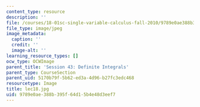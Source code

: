 ```yaml
---
content_type: resource
description: ''
file: /courses/18-01sc-single-variable-calculus-fall-2010/9789e0ae388b395f64d15b4e48d3eef7_lec18.jpg
file_type: image/jpeg
image_metadata:
  caption: ''
  credit: ''
  image-alt: ''
learning_resource_types: []
ocw_type: OCWImage
parent_title: 'Session 43: Definite Integrals'
parent_type: CourseSection
parent_uid: 5170b79f-5b62-ed3a-4d96-b27fc3edc468
resourcetype: Image
title: lec18.jpg
uid: 9789e0ae-388b-395f-64d1-5b4e48d3eef7
---
```

